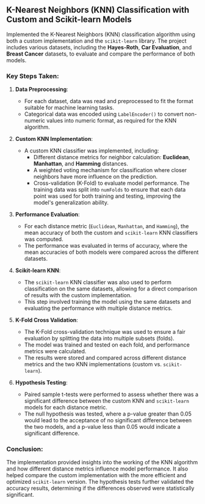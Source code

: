 ## K-Nearest Neighbors (KNN) Classification with Custom and Scikit-learn Models

Implemented the K-Nearest Neighbors (KNN) classification algorithm using both a custom implementation and the `scikit-learn` library. 
The project includes various datasets, including the **Hayes-Roth**, **Car Evaluation**, and **Breast Cancer** datasets, to evaluate and compare the performance of both models.

### Key Steps Taken:

1. **Data Preprocessing**:
   - For each dataset, data was read and preprocessed to fit the format suitable for machine learning tasks.
   - Categorical data was encoded using `LabelEncoder()` to convert non-numeric values into numeric format, as required for the KNN algorithm.
   
2. **Custom KNN Implementation**:
   - A custom KNN classifier was implemented, including:
     - Different distance metrics for neighbor calculation: **Euclidean**, **Manhattan**, and **Hamming** distances.
     - A weighted voting mechanism for classification where closer neighbors have more influence on the prediction.
     - Cross-validation (K-Fold) to evaluate model performance. The training data was split into `numFolds` to ensure that each data point was used for both training and testing,
       improving the model's generalization ability.
       
3. **Performance Evaluation**:
   - For each distance metric (`Euclidean`, `Manhattan`, and `Hamming`), the mean accuracy of both the custom and `scikit-learn` KNN classifiers was computed.
   - The performance was evaluated in terms of accuracy, where the mean accuracies of both models were compared across the different datasets.

4. **Scikit-learn KNN**:
   - The `scikit-learn` KNN classifier was also used to perform classification on the same datasets, allowing for a direct comparison of results with the custom implementation.
   - This step involved training the model using the same datasets and evaluating the performance with multiple distance metrics.

5. **K-Fold Cross Validation**:
   - The K-Fold cross-validation technique was used to ensure a fair evaluation by splitting the data into multiple subsets (folds).
   - The model was trained and tested on each fold, and performance metrics were calculated.
   - The results were stored and compared across different distance metrics and the two KNN implementations (custom vs. `scikit-learn`).

6. **Hypothesis Testing**:
   - Paired sample t-tests were performed to assess whether there was a significant difference between the custom KNN and `scikit-learn` models for each distance metric.
   - The null hypothesis was tested, where a p-value greater than 0.05 would lead to the acceptance of no significant difference between the two models,
     and a p-value less than 0.05 would indicate a significant difference.
     
### Conclusion:

The implementation provided insights into the working of the KNN algorithm and how different distance metrics influence model performance.
It also helped compare the custom implementation with the more efficient and optimized `scikit-learn` version. 
The hypothesis tests further validated the accuracy results, determining if the differences observed were statistically significant.


